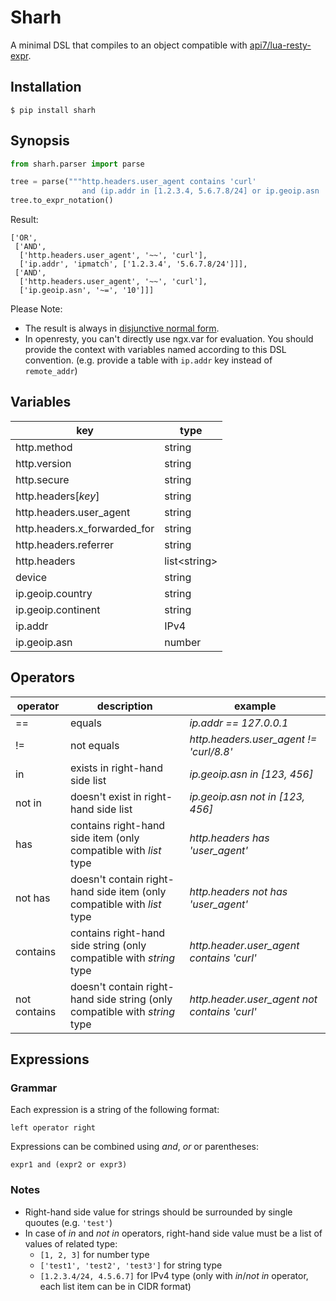 # Sharh

A minimal DSL that compiles to an object compatible with [api7/lua-resty-expr](https://github.com/api7/lua-resty-expr).

## Installation
```
$ pip install sharh
```

## Synopsis
```py
from sharh.parser import parse

tree = parse("""http.headers.user_agent contains 'curl'
			    and (ip.addr in [1.2.3.4, 5.6.7.8/24] or ip.geoip.asn  10)""")
tree.to_expr_notation()
```
Result:
```
['OR',
 ['AND',
  ['http.headers.user_agent', '~~', 'curl'],
  ['ip.addr', 'ipmatch', ['1.2.3.4', '5.6.7.8/24']]],
 ['AND',
  ['http.headers.user_agent', '~~', 'curl'],
  ['ip.geoip.asn', '~=', '10']]]
```

Please Note:
 - The result is always in [disjunctive normal form](https://en.wikipedia.org/wiki/Disjunctive_normal_form).
 - In openresty, you can't directly use ngx.var for evaluation. You should provide the context with variables named according to this DSL convention. (e.g. provide a table with `ip.addr`  key instead of `remote_addr`)
 
## Variables
|**key**|**type**|
|-|-|
|http.method|string|
|http.version|string|
|http.secure|string|
|http.headers[*key*]|string|
|http.headers.user_agent|string|
|http.headers.x_forwarded_for|string|
|http.headers.referrer|string|
|http.headers|list\<string\>|
|device|string|
|ip.geoip.country|string|
|ip.geoip.continent|string|
|ip.addr|IPv4|
|ip.geoip.asn|number|

## Operators
|**operator**|**description**|**example**|
|-|-|-|
|==|equals|*ip.addr == 127.0.0.1*|
|!=|not equals|*http.headers.user_agent != 'curl/8.8'*|
|in|exists in right-hand side list| *ip.geoip.asn in [123, 456]*|
|not in|doesn't exist in right-hand side list|*ip.geoip.asn not in [123, 456]*
|has|contains right-hand side item (only compatible with *list* type|*http.headers has 'user_agent'*|
|not has|doesn't contain right-hand side item (only compatible with *list* type|*http.headers not has 'user_agent'*|
|contains|contains right-hand side string (only compatible with *string* type|*http.header.user_agent contains 'curl'*|
|not contains|doesn't contain right-hand side string (only compatible with *string* type|*http.header.user_agent not contains 'curl'*|

## Expressions
### Grammar
Each expression is a string of the following format:
```
left operator right
```
Expressions can be combined using *and*, *or* or parentheses:

```
expr1 and (expr2 or expr3)
```

### Notes
* Right-hand side value for strings should be surrounded by single quoutes (e.g. `'test'`)
* In case of *in* and *not in* operators, right-hand side value must be a list of values of related type:
	* `[1, 2, 3]` for number type
	* `['test1', 'test2', 'test3']` for string type
	* `[1.2.3.4/24, 4.5.6.7]` for IPv4 type (only with *in*/*not in* operator, each list item can be in CIDR format)
